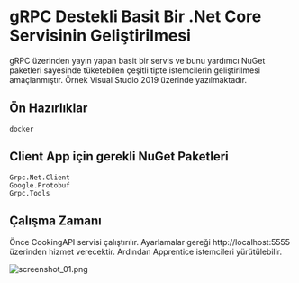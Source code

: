 # gRPC Destekli Basit Bir .Net Core Servisinin Geliştirilmesi

gRPC üzerinden yayın yapan basit bir servis ve bunu yardımcı NuGet paketleri sayesinde tüketebilen çeşitli tipte istemcilerin geliştirilmesi amaçlanmıştır. Örnek Visual Studio 2019 üzerinde yazılmaktadır.

## Ön Hazırlıklar

```
docker
```

## Client App için gerekli NuGet Paketleri

```
Grpc.Net.Client
Google.Protobuf
Grpc.Tools
```

## Çalışma Zamanı

Önce CookingAPI servisi çalıştırılır. Ayarlamalar gereği http://localhost:5555 üzerinden hizmet verecektir. Ardından Apprentice istemcileri yürütülebilir.

![screenshot_01.png](./assets/screenshot_01.png)
